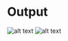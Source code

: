# Output

![alt text](https://github.com/andriadam/Soal/blob/master/soal1.png?raw=true)
![alt text](https://github.com/andriadam/Soal/blob/master/soal2.png?raw=true)